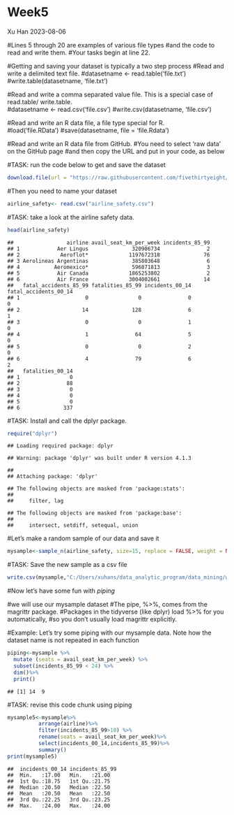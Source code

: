 Week5
================
Xu Han
2023-08-06

\#Lines 5 through 20 are examples of various file types \#and the code
to read and write them. \#Your tasks begin at line 22.

\#Getting and saving your dataset is typically a two step process \#Read
and write a delimited text file. \#datasetname \<-
read.table(‘file.txt’) \#write.table(datasetname, ‘file.txt’)

\#Read and write a comma separated value file. This is a special case of
read.table/ write.table.  
\#datasetname \<- read.csv(‘file.csv’) \#write.csv(datasetname,
‘file.csv’)

\#Read and write an R data file, a file type special for R.  
\#load(‘file.RData’) \#save(datasetname, file = ‘file.Rdata’)

\#Read and write an R data file from GitHub. \#You need to select ‘raw
data’ on the GitHub page \#and then copy the URL and put in your code,
as below

\#TASK: run the code below to get and save the dataset

``` r
download.file(url = "https://raw.githubusercontent.com/fivethirtyeight/data/master/airline-safety/airline-safety.csv", destfile = "airline_safety.csv")
```

\#Then you need to name your dataset

``` r
airline_safety<- read.csv("airline_safety.csv")
```

\#TASK: take a look at the airline safety data.

``` r
head(airline_safety)
```

    ##                 airline avail_seat_km_per_week incidents_85_99
    ## 1            Aer Lingus              320906734               2
    ## 2             Aeroflot*             1197672318              76
    ## 3 Aerolineas Argentinas              385803648               6
    ## 4           Aeromexico*              596871813               3
    ## 5            Air Canada             1865253802               2
    ## 6            Air France             3004002661              14
    ##   fatal_accidents_85_99 fatalities_85_99 incidents_00_14 fatal_accidents_00_14
    ## 1                     0                0               0                     0
    ## 2                    14              128               6                     1
    ## 3                     0                0               1                     0
    ## 4                     1               64               5                     0
    ## 5                     0                0               2                     0
    ## 6                     4               79               6                     2
    ##   fatalities_00_14
    ## 1                0
    ## 2               88
    ## 3                0
    ## 4                0
    ## 5                0
    ## 6              337

\#TASK: Install and call the dplyr package.

``` r
require("dplyr")
```

    ## Loading required package: dplyr

    ## Warning: package 'dplyr' was built under R version 4.1.3

    ## 
    ## Attaching package: 'dplyr'

    ## The following objects are masked from 'package:stats':
    ## 
    ##     filter, lag

    ## The following objects are masked from 'package:base':
    ## 
    ##     intersect, setdiff, setequal, union

\#Let’s make a random sample of our data and save it

``` r
mysample<-sample_n(airline_safety, size=15, replace = FALSE, weight = NULL, .env = NULL)
```

\#TASK: Save the new sample as a csv file

``` r
write.csv(mysample,"C:/Users/xuhans/data_analytic_program/data_mining/week 5/hw5dataset.csv", row.names = FALSE)
```

\#Now let’s have some fun with *piping*

\#we will use our mysample dataset \#The pipe, %\>%, comes from the
magrittr package. \#Packages in the tidyverse (like dplyr) load %\>% for
you automatically, \#so you don’t usually load magrittr explicitly.

\#Example: Let’s try some piping with our mysample data. Note how the
dataset name is not repeated in each function

``` r
piping<-mysample %>% 
  mutate (seats = avail_seat_km_per_week) %>%
  subset(incidents_85_99 < 24) %>%
  dim()%>%
  print()
```

    ## [1] 14  9

\#TASK: revise this code chunk using piping

``` r
mysample5<-mysample%>%
          arrange(airline)%>%
          filter(incidents_85_99>10) %>%
          rename(seats = avail_seat_km_per_week)%>%
          select(incidents_00_14,incidents_85_99)%>%
          summary()
print(mysample5)
```

    ##  incidents_00_14 incidents_85_99
    ##  Min.   :17.00   Min.   :21.00  
    ##  1st Qu.:18.75   1st Qu.:21.75  
    ##  Median :20.50   Median :22.50  
    ##  Mean   :20.50   Mean   :22.50  
    ##  3rd Qu.:22.25   3rd Qu.:23.25  
    ##  Max.   :24.00   Max.   :24.00
